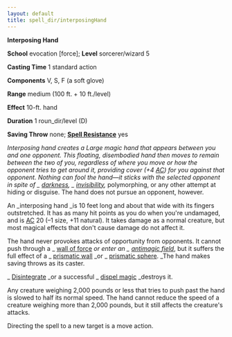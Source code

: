 ```yaml
---
layout: default
title: spell_dir/interposingHand
---
```

 **Interposing Hand**

**School** evocation [force]; **Level** sorcerer/wizard 5

**Casting Time** 1 standard action

**Components** V, S, F (a soft glove)

**Range** medium (100 ft. + 10 ft./level)

**Effect** 10-ft. hand

**Duration** 1 roun_dir/level (D)

**Saving Throw** none; **[Spell Resistance](../glossary#_spell-resistance)** yes

_Interposing hand _creates a Large magic hand that appears between you and one opponent. This floating, disembodied hand then moves to remain between the two of you, regardless of where you move or how the opponent tries to get around it, providing cover (+4 [AC](../combat#_armor-class)) for you against that opponent. Nothing can fool the hand—it sticks with the selected opponent in spite of _ [darkness](darkness#_darkness), _ [invisibility](invisibility#_invisibility)_,_ polymorphing, or any other attempt at hiding or disguise. The hand does not pursue an opponent, however.

An _interposing hand _is 10 feet long and about that wide with its fingers outstretched. It has as many hit points as you do when you're undamaged, and is [AC](../combat#_armor-class) 20 (–1 size, +11 natural). It takes damage as a normal creature, but most magical effects that don't cause damage do not affect it.

The hand never provokes attacks of opportunity from opponents. It cannot push through a _ [wall of force](wallOfForce#_wall-of-force) _or enter an _ [antimagic field](antimagicField#_antimagic-field)_, but it suffers the full effect of a _ [prismatic wall](prismaticWall#_prismatic-wall) _or _ [prismatic sphere](prismaticSphere#_prismatic-sphere). _The hand makes saving throws as its caster.

_ [Disintegrate](disintegrate#_disintegrate) _or a successful _ [dispel magic](dispelMagic#_dispel-magic) _destroys it.

Any creature weighing 2,000 pounds or less that tries to push past the hand is slowed to half its normal speed. The hand cannot reduce the speed of a creature weighing more than 2,000 pounds, but it still affects the creature's attacks.

Directing the spell to a new target is a move action.

